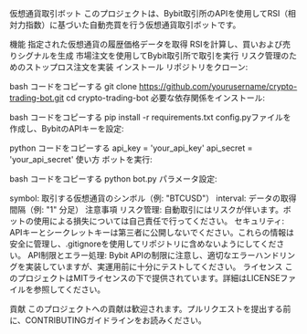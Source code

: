 仮想通貨取引ボット
このプロジェクトは、Bybit取引所のAPIを使用してRSI（相対力指数）に基づいた自動売買を行う仮想通貨取引ボットです。

機能
指定された仮想通貨の履歴価格データを取得
RSIを計算し、買いおよび売りシグナルを生成
市場注文を使用してBybit取引所で取引を実行
リスク管理のためのストップロス注文を実装
インストール
リポジトリをクローン:

bash
コードをコピーする
git clone https://github.com/yourusername/crypto-trading-bot.git
cd crypto-trading-bot
必要な依存関係をインストール:

bash
コードをコピーする
pip install -r requirements.txt
config.pyファイルを作成し、BybitのAPIキーを設定:

python
コードをコピーする
api_key = 'your_api_key'
api_secret = 'your_api_secret'
使い方
ボットを実行:

bash
コードをコピーする
python bot.py
パラメータ設定:

symbol: 取引する仮想通貨のシンボル（例: "BTCUSD"）
interval: データの取得間隔（例: "1" 分足）
注意事項
リスク管理: 自動取引にはリスクが伴います。ボットの使用による損失については自己責任で行ってください。
セキュリティ: APIキーとシークレットキーは第三者に公開しないでください。これらの情報は安全に管理し、.gitignoreを使用してリポジトリに含めないようにしてください。
API制限とエラー処理: Bybit APIの制限に注意し、適切なエラーハンドリングを実装していますが、実運用前に十分にテストしてください。
ライセンス
このプロジェクトはMITライセンスの下で提供されています。詳細はLICENSEファイルを参照してください。

貢献
このプロジェクトへの貢献は歓迎されます。プルリクエストを提出する前に、CONTRIBUTINGガイドラインをお読みください。
